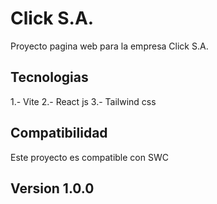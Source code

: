 # Click S.A.

Proyecto pagina web para la empresa Click S.A.

## Tecnologias

1.- Vite
2.- React js
3.- Tailwind css

## Compatibilidad

Este proyecto es compatible con SWC

## Version 1.0.0
